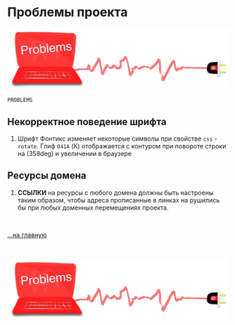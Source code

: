 <div class="navi"><nav id="navi"><!-- js --></nav></div>

# Проблемы проекта

<span id="az1-img" class="img" onclick="imgResize()">![img](assets/svg/comp-problems.svg)</span>

	PROBLEMS

## Некорректное поведение шрифта

1. Шрифт Фонтикс изменяет некоторые символы при свойстве `css` - `rotate`. Глиф `041A` (К) отображается с контуром при повороте строки на (358deg) и увеличении в браузере


## Ресурсы домена

1. **ССЫЛКИ** на ресурсы с любого домена должны быть настроены таким образом, чтобы адреса прописанные в линках на рушились бы при любых доменных перемещениях проекта.


<br>

[…на главную](/)

<br>

<span id="comp-end-img" class="img" onclick="imgResize(99)">![img](assets/svg/comp-problems.svg)</span>

<script src="assets/js/navi.js"></script>
